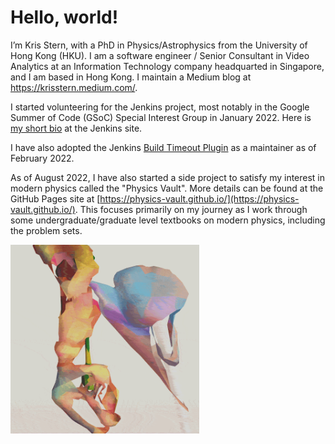 # Hello, world!
I’m Kris Stern, with a PhD in Physics/Astrophysics from the University of Hong Kong (HKU). I am a software engineer / Senior Consultant in Video Analytics at an Information Technology company headquarted in Singapore, and I am based in Hong Kong. I maintain a Medium blog at https://krisstern.medium.com/.

I started volunteering for the Jenkins project, most notably in the Google Summer of Code (GSoC) Special Interest Group in January 2022. Here is [my short bio](https://www.jenkins.io/blog/authors/krisstern/) at the Jenkins site.

I have also adopted the Jenkins [Build Timeout Plugin](https://github.com/jenkinsci/build-timeout-plugin) as a maintainer as of February 2022.

As of August 2022, I have also started a side project to satisfy my interest in modern physics called the "Physics Vault". More details can be found at the GitHub Pages site at [https://physics-vault.github.io/](https://physics-vault.github.io/). This focuses primarily on my journey as I work through some undergraduate/graduate level textbooks on modern physics, including the problem sets. 

<img src="https://raw.githubusercontent.com/krisstern/krisstern/main/andrew_benson_art.gif" width="60%" height="60%">

<!---
krisstern/krisstern is a ✨ special ✨ repository because its `README.md` (this file) appears on your GitHub profile.
You can click the Preview link to take a look at your changes.
--->
